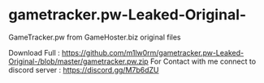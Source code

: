 # gametracker.pw-Leaked-Original-
GameTracker.pw from GameHoster.biz original files

Download Full : https://github.com/m1lw0rm/gametracker.pw-Leaked-Original-/blob/master/gametracker.pw.zip
 For Contact with me connect to discord server  : https://discord.gg/M7b6dZU
